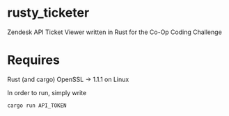 # rusty_ticketer
Zendesk API Ticket Viewer written in Rust for the Co-Op Coding Challenge

# Requires
Rust (and cargo)
OpenSSL -> 1.1.1 on Linux

In order to run, simply write
```
cargo run API_TOKEN
```
